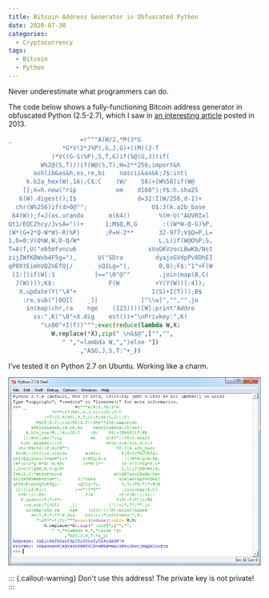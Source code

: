 ```yaml
---
title: Bitcoin Address Generator in Obfuscated Python
date: 2020-07-30
categories:
  - Cryptocurrency
tags:
  - Bitcoin
  - Python
---
```


Never underestimate what programmers can do.

<!-- more -->

The code below shows a fully-functioning Bitcoin address generator in obfuscated Python (2.5-2.7), which I saw in [an interesting article](https://preshing.com/20131219/bitcoin-address-generator-in-obfuscated-python/) posted in 2013.

```Python
_                   =r"""A(W/2,*M(3*G
               *G*V(2*J%P),G,J,G)+((M((J-T
            )*V((G-S)%P),S,T,G)if(S@(G,J))if(
         W%2@(S,T)))if(W@(S,T);H=2**256;import&h
       ashlib&as&h,os,re,bi    nascii&as&k;J$:int(
     k.b2a_hex(W),16);C$:C    (W/    58)+[W%58]if(W@
    [];X=h.new("rip           em    d160");Y$:h.sha25
   6(W).digest();I$                 d=32:I(W/256,d-1)+
  chr(W%256)if(d>0@"";                  U$:J(k.a2b_base
 64(W));f=J(os.urando       m(64))        %(H-U("AUVRIxl
Qt1/EQC2hcy/JvsA="))+      1;M$Q,R,G       :((W*W-Q-G)%P,
(W*(G+2*Q-W*W)-R)%P)       ;P=H-2**       32-977;V$Q=P,L=
1,O=0:V(Q%W,W,O-Q/W*                      L,L)if(W@O%P;S,
T=A(f,U("eb5mfvncu6                    xVoGKVzocLBwKb/Nst
zijZWfKBWxb4F5g="),      U("SDra         dyajxGVdpPv8DhEI
qP0XtEimhVQZnEfQj/       sQ1Lg="),        0,0);F$:"1"+F(W
 [1:])if(W[:1           ]=="\0"@""        .join(map(B,C(
  J(W))));K$:               F(W          +Y(Y(W))[:4]);
   X.update(Y("\4"+                     I(S)+I(T)));B$
    :re.sub("[0OIl    _]|            [^\\w]","","".jo
     in(map(chr,ra    nge    (123))))[W];print"Addre
       ss:",K("\0"+X.dig    est())+"\nPrivkey:",K(
         "\x80"+I(f))""";exec(reduce(lambda W,X:
            W.replace(*X),zip(" \n&$@",["","",
               " ","=lambda W,",")else "])
                    ,"A$G,J,S,T:"+_))
```

I’ve tested it on Python 2.7 on Ubuntu. Working like a charm.

![Screenshot of running the obfuscated code to generate a Bitcoin address](/images/bitcoin-address-generator-in-obfuscated-python.png)

::: {.callout-warning}
Don't use this address! The private key is not private!
:::
